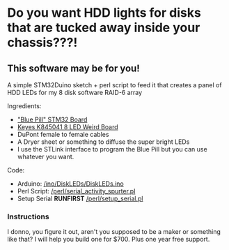 # Do you want HDD lights for disks that are tucked away inside your chassis???!

## This software may be for you!

A simple STM32Duino sketch + perl script to feed it that creates a panel of HDD LEDs for my 8 disk software RAID-6 array

Ingredients:
 * ["Blue Pill" STM32 Board](http://wiki.stm32duino.com/index.php?title=Blue_Pill) 
 * [Keyes K845041 8 LED Weird Board](http://www.ebay.com/itm/172319919941)
 * DuPont female to female cables
 * A Dryer sheet or something to diffuse the super bright LEDs
 * I use the STLink interface to program the Blue Pill but you can use whatever you want.

Code:
 * Arduino: [/ino/DiskLEDs/DiskLEDs.ino](../blob/master/DiskLEDs/DiskLEDs.ino)
 * Perl Script: [/perl/serial_activity_spurter.pl](../blob/master/perl/serial_activity_spurter.pl)
 * Setup Serial **RUNFIRST** [/perl/setup_serial.pl](../blob/master/perl/setup_serial.pl)

 ### Instructions
 
 I donno, you figure it out, aren't you supposed to be a maker or something like that?  I will help you build one for $700.  Plus one year free support.
 
